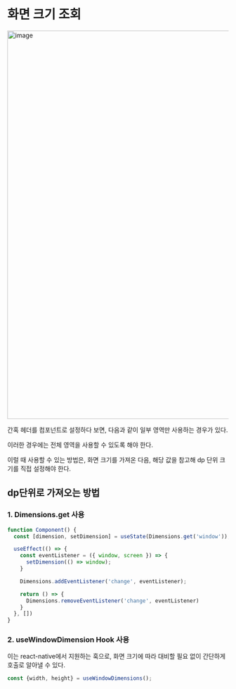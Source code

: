 # 화면 크기 조회

<img width="882" alt="image" src="https://user-images.githubusercontent.com/78713176/228713834-80070a81-119d-4854-ae2b-0df82a163631.png">

간혹 헤더를 컴포넌트로 설정하다 보면, 다음과 같이 일부 영역만 사용하는 경우가 있다.

이러한 경우에는 전체 영역을 사용할 수 있도록 해야 한다.

이럴 때 사용할 수 있는 방법은, 화면 크기를 가져온 다음, 해당 값을 참고해 dp 단위 크기를 직접 설정해야 한다.

## dp단위로 가져오는 방법

### 1. Dimensions.get 사용

```jsx
function Component() {
  const [dimension, setDimension] = useState(Dimensions.get('window'));

  useEffect(() => {
    const eventListener = ({ window, screen }) => {
      setDimension(() => window);
    }

    Dimensions.addEventListener('change', eventListener);

    return () => {
      Dimensions.removeEventListener('change', eventListener)
    }
  }, [])
}
```

### 2. useWindowDimension Hook 사용

이는 react-native에서 지원하는 훅으로, 화면 크기에 따라 대비할 필요 없이 간단하게 호출로 알아낼 수 있다.

```jsx
const {width, height} = useWindowDimensions();
```